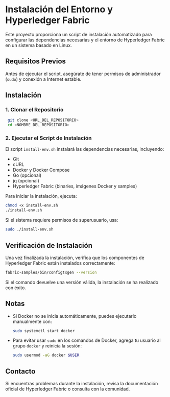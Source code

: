 # Instalación del Entorno y Hyperledger Fabric

Este proyecto proporciona un script de instalación automatizado para configurar las dependencias necesarias y el entorno de Hyperledger Fabric en un sistema basado en Linux.

## Requisitos Previos

Antes de ejecutar el script, asegúrate de tener permisos de administrador (`sudo`) y conexión a Internet estable.

## Instalación

### 1. Clonar el Repositorio
```bash
 git clone <URL_DEL_REPOSITORIO>
 cd <NOMBRE_DEL_REPOSITORIO>
```

### 2. Ejecutar el Script de Instalación
El script `install-env.sh` instalará las dependencias necesarias, incluyendo:

- Git
- cURL
- Docker y Docker Compose
- Go (opcional)
- jq (opcional)
- Hyperledger Fabric (binaries, imágenes Docker y samples)

Para iniciar la instalación, ejecuta:

```bash
chmod +x install-env.sh
./install-env.sh
```

Si el sistema requiere permisos de superusuario, usa:

```bash
sudo ./install-env.sh
```

## Verificación de Instalación
Una vez finalizada la instalación, verifica que los componentes de Hyperledger Fabric están instalados correctamente:

```bash
fabric-samples/bin/configtxgen --version
```

Si el comando devuelve una versión válida, la instalación se ha realizado con éxito.

## Notas
- Si Docker no se inicia automáticamente, puedes ejecutarlo manualmente con:
  ```bash
  sudo systemctl start docker
  ```
- Para evitar usar `sudo` en los comandos de Docker, agrega tu usuario al grupo `docker` y reinicia la sesión:
  ```bash
  sudo usermod -aG docker $USER
  ```

## Contacto
Si encuentras problemas durante la instalación, revisa la documentación oficial de Hyperledger Fabric o consulta con la comunidad.

